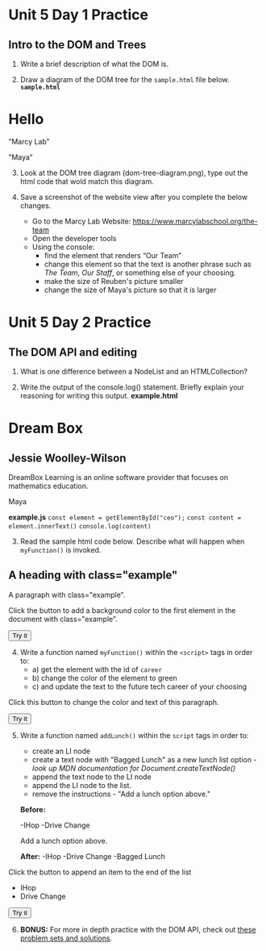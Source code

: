 # Unit 5 Day 1 Practice
## Intro to the DOM and Trees

1. Write a brief description of what the DOM is.

2. Draw a diagram of the DOM tree for the `sample.html` file below.
**`sample.html`**

<html>
    <head>
        <h1>Hello</h1>
    <head>
    <body>
        <p id=”school">”Marcy Lab”</p>
        <p id=”chief-program-officer">”Maya”</p>
    </body>
</html>

3. Look at the DOM tree diagram (dom-tree-diagram.png), type out the html code that wold match this diagram.

 
4.  Save a screenshot of the website view after you complete the below changes.
    - Go to the Marcy Lab Website: https://www.marcylabschool.org/the-team
    - Open the developer tools
    - Using the console:
        - find the element that renders “Our Team”
        - change this element so that the text is another phrase such as _The Team_, _Our Staff_, or something else of your choosing.
        - make the size of Reuben's picture smaller
        - change the size of Maya's picture so that it is larger


# Unit 5 Day 2 Practice
## The DOM API and editing

1. What is one difference between a NodeList and an HTMLCollection?


2. Write the output of the console.log() statement. Briefly explain your reasoning for writing this output.
**example.html**
<html>
    <head>
        <h1 id="company">Dream Box</h1>
        <h2 id="ceo">Jessie Woolley-Wilson</h2>
    <head>
    <body>
        <p id="purpose"> DreamBox Learning is an online software provider that focuses on mathematics education.</p>
        <p id="chief-program-officer">Maya</p>
    </body>
</html>


**example.js**
`const element = getElementById("ceo");`
`const content = element.innerText()`
`console.log(content)`


3. Read the sample html code below. Describe what will happen when `myFunction()` is invoked.

<!DOCTYPE html>
<html>
    <body>
        <h2 class="example">A heading with class="example" </h2>
        <p class="example">A paragraph with class="example".</p> 
        <p>Click the button to add a background color to the first element in the document with class="example".</p>
        <button onclick="changeColor()">Try it</button>
        <script>
        const changeText = () => {
        document.querySelector(".example").style.backgroundColor = "red";
        }
        </script>
    </body>
</html>


4. Write a function named `myFunction()` within the `<script>` tags in order to:
    - a) get the element with the id of `career`
    - b) change the color of the element to green
    - c) and update the text to the future tech career of your choosing

<!DOCTYPE html>
<html>
    <body>
    <p id="demo">Click this button to change the color and text of this paragraph.</p>
    <button onclick="myFunction()">Try it</button>
    <script>
    //write your myFunction() code here
    </script>
    </body>
</html>


5. Write a function named `addLunch()` within the `script` tags in order to:
    - create an LI node
    - create a text node with "Bagged Lunch" as a new lunch list option - _look up MDN documentation for Document.createTextNode()_
    - append the text node to the LI node
    - append the LI node to the list.
    - remove the instructions - "Add a lunch option above."

	**Before:**

    -IHop
    -Drive Change

    Add a lunch option above.

    **After:**
    -IHop
    -Drive Change
    -Bagged Lunch
    

<!DOCTYPE html>
<html>
<body>
<div id="activity">
	 <p id="instructions">Click the button to append an item to the end of the list</p>
  <ul id="myList">
    <li>IHop</li>
    <li>Drive Change</li>
  </ul>
  <button onclick="addLunch()">Try it</button>
  <script>
  //write your addLunch() code here
  </script>
</div>
</body>
</html>


6. **BONUS:** For more in depth practice with the DOM API, check out [these problem sets and solutions](https://www.w3resource.com/javascript-exercises/javascript-dom-exercises.php).